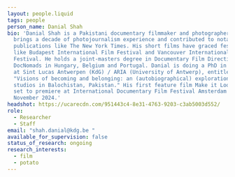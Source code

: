 ```yaml
---
layout: people.liquid
tags: people
person_name: Danial Shah
bio: 'Danial Shah is a Pakistani documentary filmmaker and photographer. Danial
  brings a decade of photojournalism experience and contributed to notable
  publications like The New York Times. His short films have graced festivals
  like Budapest International Film Festival and Vancouver International Film
  Festival. He holds a joint-masters degree in Documentary Film Direction from
  DocNomads in Hungary, Belgium and Portugal. Danial is doing a PhD in the arts
  at Sint Lucas Antwerpen (KdG) / ARIA (University of Antwerp), entitled
  "Visions of becoming and belonging: an (autobiographical) exploration of photo
  studios in Balochistan, Pakistan." His first feature film Make it Look Real is
  set to premiere at International Documentary Film Festival Amsterdam (IDFA) in
  November 2024.'
headshot: https://ucarecdn.com/951443c4-8e31-4763-9203-c3ab5003d552/
role:
  - Researcher
  - Staff
email: "shah.danial@kdg.be "
available_for_supervision: false
status_of_research: ongoing
research_interests:
  - film
  - potato
---
```

